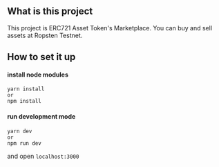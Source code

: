 
## What is this project

This project is ERC721 Asset Token's Marketplace.
You can buy and sell assets at Ropsten Testnet.

## How to set it up

#### install node modules
```
yarn install
or
npm install
```

#### run development mode
```
yarn dev
or
npm run dev
```

and open `localhost:3000`
